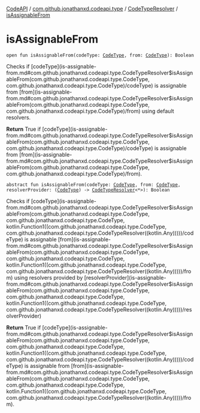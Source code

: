[CodeAPI](../../index.md) / [com.github.jonathanxd.codeapi.type](../index.md) / [CodeTypeResolver](index.md) / [isAssignableFrom](.)

# isAssignableFrom

`open fun isAssignableFrom(codeType: `[`CodeType`](../-code-type/index.md)`, from: `[`CodeType`](../-code-type/index.md)`): Boolean`

Checks if [codeType](is-assignable-from.md#com.github.jonathanxd.codeapi.type.CodeTypeResolver$isAssignableFrom(com.github.jonathanxd.codeapi.type.CodeType, com.github.jonathanxd.codeapi.type.CodeType)/codeType) is assignable from [from](is-assignable-from.md#com.github.jonathanxd.codeapi.type.CodeTypeResolver$isAssignableFrom(com.github.jonathanxd.codeapi.type.CodeType, com.github.jonathanxd.codeapi.type.CodeType)/from) using default resolvers.

**Return**
True if [codeType](is-assignable-from.md#com.github.jonathanxd.codeapi.type.CodeTypeResolver$isAssignableFrom(com.github.jonathanxd.codeapi.type.CodeType, com.github.jonathanxd.codeapi.type.CodeType)/codeType) is assignable from [from](is-assignable-from.md#com.github.jonathanxd.codeapi.type.CodeTypeResolver$isAssignableFrom(com.github.jonathanxd.codeapi.type.CodeType, com.github.jonathanxd.codeapi.type.CodeType)/from).

`abstract fun isAssignableFrom(codeType: `[`CodeType`](../-code-type/index.md)`, from: `[`CodeType`](../-code-type/index.md)`, resolverProvider: (`[`CodeType`](../-code-type/index.md)`) -> `[`CodeTypeResolver`](index.md)`<*>): Boolean`

Checks if [codeType](is-assignable-from.md#com.github.jonathanxd.codeapi.type.CodeTypeResolver$isAssignableFrom(com.github.jonathanxd.codeapi.type.CodeType, com.github.jonathanxd.codeapi.type.CodeType, kotlin.Function1((com.github.jonathanxd.codeapi.type.CodeType, com.github.jonathanxd.codeapi.type.CodeTypeResolver((kotlin.Any)))))/codeType) is assignable [from](is-assignable-from.md#com.github.jonathanxd.codeapi.type.CodeTypeResolver$isAssignableFrom(com.github.jonathanxd.codeapi.type.CodeType, com.github.jonathanxd.codeapi.type.CodeType, kotlin.Function1((com.github.jonathanxd.codeapi.type.CodeType, com.github.jonathanxd.codeapi.type.CodeTypeResolver((kotlin.Any)))))/from) using resolvers provided by [resolverProvider](is-assignable-from.md#com.github.jonathanxd.codeapi.type.CodeTypeResolver$isAssignableFrom(com.github.jonathanxd.codeapi.type.CodeType, com.github.jonathanxd.codeapi.type.CodeType, kotlin.Function1((com.github.jonathanxd.codeapi.type.CodeType, com.github.jonathanxd.codeapi.type.CodeTypeResolver((kotlin.Any)))))/resolverProvider)

**Return**
True if [codeType](is-assignable-from.md#com.github.jonathanxd.codeapi.type.CodeTypeResolver$isAssignableFrom(com.github.jonathanxd.codeapi.type.CodeType, com.github.jonathanxd.codeapi.type.CodeType, kotlin.Function1((com.github.jonathanxd.codeapi.type.CodeType, com.github.jonathanxd.codeapi.type.CodeTypeResolver((kotlin.Any)))))/codeType) is assignable from [from](is-assignable-from.md#com.github.jonathanxd.codeapi.type.CodeTypeResolver$isAssignableFrom(com.github.jonathanxd.codeapi.type.CodeType, com.github.jonathanxd.codeapi.type.CodeType, kotlin.Function1((com.github.jonathanxd.codeapi.type.CodeType, com.github.jonathanxd.codeapi.type.CodeTypeResolver((kotlin.Any)))))/from).


